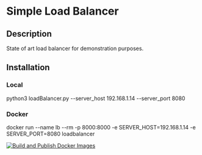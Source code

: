 # Simple Load Balancer

## Description

State of art load balancer for demonstration purposes.

## Installation

### Local

python3 loadBalancer.py --server_host 192.168.1.14 --server_port 8080

### Docker

docker run --name lb --rm -p 8000:8000 -e SERVER_HOST=192.168.1.14 -e SERVER_PORT=8080 loadbalancer


[![Build and Publish Docker Images](https://github.com/aesaganda/simple_lb/actions/workflows/ghcr.yaml/badge.svg)](https://github.com/aesaganda/simple_lb/actions/workflows/ghcr.yaml)